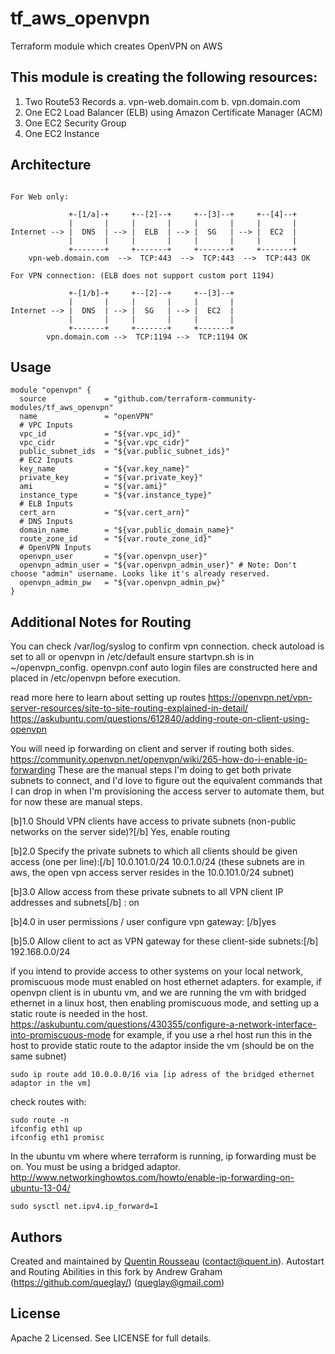 # tf_aws_openvpn

Terraform module which creates OpenVPN on AWS

## This module is creating the following resources:

1. Two Route53 Records
  a. vpn-web.domain.com
  b. vpn.domain.com
2. One EC2 Load Balancer (ELB) using Amazon Certificate Manager (ACM)
3. One EC2 Security Group
4. One EC2 Instance

## Architecture

```plain

For Web only:

             +-[1/a]-+     +--[2]--+     +--[3]--+     +--[4]--+
             |       |     |       |     |       |     |       |
Internet --> |  DNS  | --> |  ELB  | --> |  SG   | --> |  EC2  |
             |       |     |       |     |       |     |       |
             +-------+     +-------+     +-------+     +-------+
    vpn-web.domain.com  -->  TCP:443  -->  TCP:443  -->  TCP:443 OK

For VPN connection: (ELB does not support custom port 1194)

             +-[1/b]-+     +--[2]--+     +--[3]--+
             |       |     |       |     |       |
Internet --> |  DNS  | --> |  SG   | --> |  EC2  |
             |       |     |       |     |       |
             +-------+     +-------+     +-------+
        vpn.domain.com -->  TCP:1194 -->  TCP:1194 OK
```

## Usage

```hcl
module "openvpn" {
  source             = "github.com/terraform-community-modules/tf_aws_openvpn"
  name               = "openVPN"
  # VPC Inputs
  vpc_id             = "${var.vpc_id}"
  vpc_cidr           = "${var.vpc_cidr}"
  public_subnet_ids  = "${var.public_subnet_ids}"
  # EC2 Inputs
  key_name           = "${var.key_name}"
  private_key        = "${var.private_key}"
  ami                = "${var.ami}"
  instance_type      = "${var.instance_type}"
  # ELB Inputs
  cert_arn           = "${var.cert_arn}"
  # DNS Inputs
  domain_name        = "${var.public_domain_name}"
  route_zone_id      = "${var.route_zone_id}"
  # OpenVPN Inputs
  openvpn_user       = "${var.openvpn_user}"
  openvpn_admin_user = "${var.openvpn_admin_user}" # Note: Don't choose "admin" username. Looks like it's already reserved.
  openvpn_admin_pw   = "${var.openvpn_admin_pw}"
}
```

## Additional Notes for Routing

You can check /var/log/syslog to confirm vpn connection.
check autoload is set to all or openvpn in /etc/default
ensure startvpn.sh is in ~/openvpn_config.  openvpn.conf auto login files are constructed here and placed in /etc/openvpn before execution.

read more here to learn about setting up routes
https://openvpn.net/vpn-server-resources/site-to-site-routing-explained-in-detail/
https://askubuntu.com/questions/612840/adding-route-on-client-using-openvpn

You will need ip forwarding on client and server if routing both sides.
https://community.openvpn.net/openvpn/wiki/265-how-do-i-enable-ip-forwarding
These are the manual steps I'm doing to get both private subnets to connect, and I'd love to figure out the equivalent commands that I can drop in when I'm provisioning the access server to automate them, but for now these are manual steps.

[b]1.0 Should VPN clients have access to private subnets
(non-public networks on the server side)?[/b]
Yes, enable routing

[b]2.0 Specify the private subnets to which all clients should be given access (one per line):[/b]
10.0.101.0/24
10.0.1.0/24
(these subnets are in aws, the open vpn access server resides in the 10.0.101.0/24 subnet)

[b]3.0 Allow access from these private subnets to all VPN client IP addresses and subnets[/b] : on

[b]4.0 in user permissions / user
configure vpn gateway:
[/b]yes

[b]5.0 Allow client to act as VPN gateway
for these client-side subnets:[/b]
192.168.0.0/24

if you intend to provide access to other systems on your local network, promiscuous mode must enabled on host ethernet adapters.  for example, if openvpn client is in ubuntu vm, and we are running the vm with bridged ethernet in a linux host, then enabling promiscuous mode, and setting up a static route is needed in the host.
https://askubuntu.com/questions/430355/configure-a-network-interface-into-promiscuous-mode
for example, if you use a rhel host run this in the host to provide static route to the adaptor inside the vm (should be on the same subnet)
```
sudo ip route add 10.0.0.0/16 via [ip adress of the bridged ethernet adaptor in the vm]
```
check routes with:
```
sudo route -n
ifconfig eth1 up
ifconfig eth1 promisc
```

In the ubuntu vm where where terraform is running, ip forwarding must be on.  You must be using a bridged adaptor.
http://www.networkinghowtos.com/howto/enable-ip-forwarding-on-ubuntu-13-04/
```
sudo sysctl net.ipv4.ip_forward=1
```


## Authors

Created and maintained by [Quentin Rousseau](https://github.com/kwent) (contact@quent.in).
Autostart and Routing Abilities in this fork by Andrew Graham (https://github.com/queglay/) (queglay@gmail.com)

## License

Apache 2 Licensed. See LICENSE for full details.
